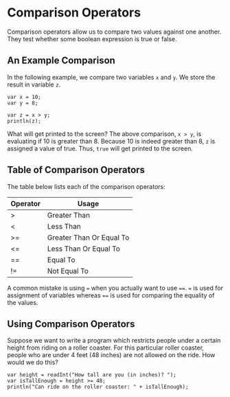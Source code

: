# Comparison Operators

Comparison operators allow us to compare two values against one another. They test whether some boolean expression is true or false.

## An Example Comparison

In the following example, we compare two variables `x` and `y`. We store the result in variable `z`.

```
var x = 10;
var y = 8;

var z = x > y;
println(z);
```
What will get printed to the screen? The above comparison, `x > y`, is evaluating if 10 is greater than 8. Because 10 is indeed greater than 8, `z` is assigned a value of true. Thus, `true` will get printed to the screen.

## Table of Comparison Operators

The table below lists each of the comparison operators:

|  Operator      |  Usage           |  
| -------------- | ---------------- |
| >              | Greater Than     |  
| <              | Less Than        |  
| >=             | Greater Than Or Equal To|  
| <=             | Less Than Or Equal To|   
| ==             | Equal To   |          
| !=             | Not Equal To |   

A common mistake is using `=` when you actually want to use `==`. `=` is used for assignment of variables whereas `==` is used for comparing the equality of the values.

## Using Comparison Operators

Suppose we want to write a program which restricts people under a certain height from riding on a roller coaster. For this particular roller coaster, people who are under 4 feet (48 inches) are not allowed on the ride. How would we do this?

```
var height = readInt("How tall are you (in inches)? ");
var isTallEnough = height >= 48;
println("Can ride on the roller coaster: " + isTallEnough);
```